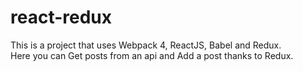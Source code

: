 # react-redux
This is a project that uses Webpack 4, ReactJS, Babel and Redux.<br/>
Here you can Get posts from an api and Add a post thanks to Redux.
